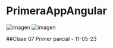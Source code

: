# PrimeraAppAngular

![imagen](https://user-images.githubusercontent.com/40859037/231905063-df2306f6-a95f-4df2-818b-aa709fdfb647.png)
![imagen](https://user-images.githubusercontent.com/40859037/231905086-b43245d3-ec70-47e4-9e08-14abff70bd4a.png)


##Clase 07 Primer parcial - 11-05-23

